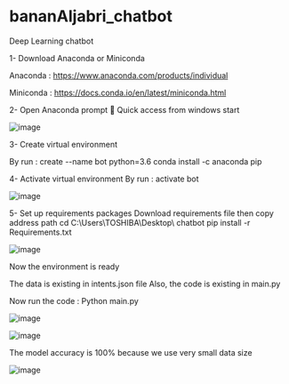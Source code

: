 # bananAljabri_chatbot
Deep Learning chatbot

1-	Download Anaconda or Miniconda

Anaconda : https://www.anaconda.com/products/individual

Miniconda : https://docs.conda.io/en/latest/miniconda.html

2-	Open Anaconda prompt  Quick access from windows start

 ![image](https://user-images.githubusercontent.com/81714161/130337742-f71bcd6c-6c39-4a70-b070-d6ca8c09ec01.png)


3-	Create virtual environment

By run :
create --name bot python=3.6
conda install -c anaconda pip

4-	Activate virtual environment
By run :
activate bot
 
 ![image](https://user-images.githubusercontent.com/81714161/130337758-6b20bf5f-be60-48e8-bc54-8b79f885e828.png)



5-	Set up requirements packages 
Download requirements file then copy address path 
cd C:\Users\TOSHIBA\Desktop\ chatbot
pip install -r Requirements.txt
 
 ![image](https://user-images.githubusercontent.com/81714161/130337766-874a4bd5-7734-488d-9f85-2b09128db936.png)



Now the environment is ready 

The data is existing in intents.json file
Also, the code is existing in main.py 

Now run the code :
Python main.py

 ![image](https://user-images.githubusercontent.com/81714161/130337776-3f761601-babc-42eb-8f45-40f7de278ee1.png)

![image](https://user-images.githubusercontent.com/81714161/130337781-3cbd2307-3464-405c-85fe-6e53c4d20fdb.png)



 

The model accuracy is 100% because we use very small data size 

  ![image](https://user-images.githubusercontent.com/81714161/130337784-e6987d32-6357-40e9-b8ef-2b65a3053a9e.png)












